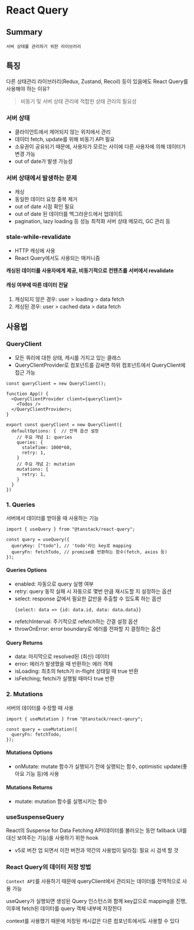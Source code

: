 # React Query

## Summary

`서버 상태를 관리하기 위한 라이브러리`

## 특징

다른 상태관리 라이브러리(Redux, Zustand, Recoil) 등이 있음에도 React Query를 사용해야 하는 이유?

> 비동기 및 서버 상태 관리에 적합한 상태 관리의 필요성

### 서버 상태

- 클라이언트에서 제어되지 않는 위치에서 관리
- 데이터 fetch, update를 위해 비동기 API 필요
- 소유권이 공유되기 때문에, 사용자가 모르는 사이에 다른 사용자에 의해 데이터가 변경 가능
- out of date가 발생 가능성

### 서버 상태에서 발생하는 문제

- 캐싱
- 동일한 데이터 요청 중복 제거
- out of date 시점 확인 필요
- out of date 된 데이터를 백그라운드에서 업데이트
- pagination, lazy loading 등 성능 최적화
  서버 상태 메모리, GC 관리 등

### stale-while-revalidate

- HTTP 캐싱에 사용
- React Query에서도 사용되는 매커니즘

**캐싱된 데이터를 사용자에게 제공, 비동기적으로 컨텐츠를 서버에서 revalidate**

#### 캐싱 여부에 따른 데이터 전달

1. 캐싱되지 않은 경우: user > loading > data fetch
2. 캐싱된 경우: user > cached data > data fetch

## 사용법

### QueryClient

- 모든 쿼리에 대한 상태, 캐시를 가지고 있는 클래스
- QueryClientProvider로 컴포넌트를 감싸면 하위 컴포넌트에서 QueryClient에 접근 가능

```tsx
const queryClient = new QueryClient();

function App() {
  <QueryClientProvider client={queryClient}>
    <Todos />
  </QueryClientProvider>;
}
```

```tsx
export const queryClient = new QueryClient({
  defaultOptions: {  // 전역 옵션 설정
    // 주요 개념 1: queries
    queries: {
      staleTime: 1000*60,
      retry: 1,
    }
    // 주요 개념 2: mutation
    mutations: {
      retry: 1,
    }
  }
})
```

### 1. Queries

서버에서 데이터를 받아올 때 사용하는 기능

```tsx
import { useQuery } from "@tanstack/react-query";

const query = useQuery({
  queryKey: ["todo"], // 'todo'라는 key로 mapping
  queryFn: fetchTodo, // promise를 반환하는 함수(fetch, axios 등)
});
```

#### Queries Options

- enabled: 자동으로 query 실행 여부
- retry: query 동작 실패 시 자동으로 몇번 만큼 재시도할 지 설정하는 옵션
- select: response 값에서 필요한 값만을 추출할 수 있도록 하는 옵션
  ```tsx
  {select: data => {id: data.id, data: data.data}}
  ```
- refetchInterval: 주기적으로 refetch하는 간결 설정 옵션
- throwOnError: error boundary로 에러를 전파할 지 결정하는 옵션

#### Query Returns

- data: 마지막으로 resolved된 (최신) 데이터
- error: 에러가 발생했을 때 반환하는 에러 객체
- isLoading: 최초의 fetch가 in-flight 상태일 때 true 반환
- isFetching; fetchi가 실행될 때마다 true 반환

### 2. Mutations

서버의 데이터를 수정할 때 사용

```tsx
import { useMutation } from "@tanstack/react-qeury";

const query = useMutation({
  queryFn: fetchTodo,
});
```

#### Mutations Options

- onMutate: mutate 함수가 실행되기 전에 실행되는 함수, optimistic update(좋아요 기능 등)에 사용

#### Mutations Returns

- mutate: mutation 함수를 실행시키는 함수

### useSuspenseQuery

React의 Suspense for Data Fetching API(데이터를 불러오는 동안 fallback UI를 대신 보여주는 기능)을 사용하기 위한 hook

- v5로 버전 업 되면서 이전 버전과 약간의 사용법이 달라짐: 필요 시 검색 할 것

### React Query의 데이터 저장 방법

`Context API`를 사용하기 때문에 queryClient에서 관리되는 데이터를 전역적으로 사용 가능

useQuery가 실행되면 생성된 Query 인스턴스와 함께 key값으로 mapping을 진행, 이후에 fetch된 데이터를 query 객체 내부에 저장한다

context를 사용했기 때문에 저장된 캐시값은 다른 컴포넌트에서도 사용할 수 있다
